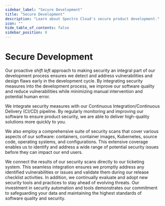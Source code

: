 ```yaml
---
sidebar_label: "Secure Development"
title: "Secure Development"
description: "Learn about Spectro Cloud's secure product development."
icon: ""
hide_table_of_contents: false
sidebar_position: 0
---
```


# Secure Development

Our proactive _shift left_ approach to making security an integral part of our development process ensures we detect and
address vulnerabilities and design flaws early in the development cycle. By integrating security measures into the
development process, we improve our software quality and reduce vulnerabilities while minimizing manual intervention and
potential human error.

We integrate security measures with our Continuous Integration/Continuous Delivery (CI/CD) pipeline. By regularly
monitoring and improving our software to ensure product security, we are able to deliver high-quality solutions more
quickly to you.

We also employ a comprehensive suite of security scans that cover various aspects of our software: containers, container
images, Kubernetes, source code, operating systems, and configurations. This extensive coverage enables us to identify
and address a wide range of potential security issues before they can impact our end users.

We connect the results of our security scans directly to our ticketing system. This seamless integration ensures we
promptly address any identified vulnerabilities or issues and validate them during our release checklist activities. In
addition, we continually evaluate and adopt new security tools and practices to stay ahead of evolving threats. Our
investment in security automation and tools demonstrates our commitment to safeguarding your data and maintaining the
highest standards of software quality and security.
